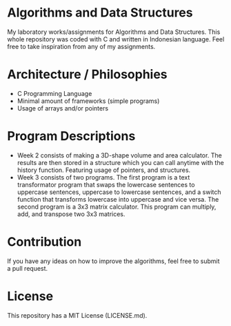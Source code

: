 # Algorithms and Data Structures
My laboratory works/assignments for Algorithms and Data Structures. This whole repository was coded with C and written in Indonesian language. Feel free to take inspiration from any of my assignments.

# Architecture / Philosophies
* C Programming Language
* Minimal amount of frameworks (simple programs)
* Usage of arrays and/or pointers

# Program Descriptions
* Week 2 consists of making a 3D-shape volume and area calculator. The results are then stored in a structure which you can call anytime with the history function. Featuring usage of pointers, and structures.
* Week 3 consists of two programs. The first program is a text transformator program that swaps the lowercase sentences to uppercase sentences, uppercase to lowercase sentences, and a switch function that transforms lowercase into uppercase and vice versa. The second program is a 3x3 matrix calculator. This program can multiply, add, and transpose two 3x3 matrices.

# Contribution
If you have any ideas on how to improve the algorithms, feel free to submit a pull request.

# License
This repository has a MIT License (LICENSE.md).
